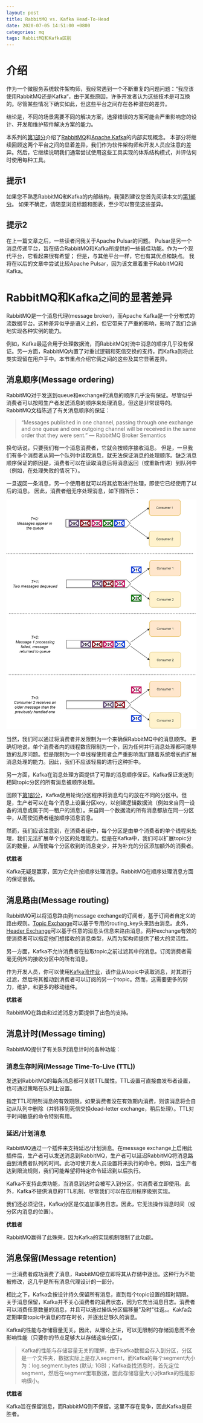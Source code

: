 ```yaml
---
layout: post
title: RabbitMQ vs. Kafka Head-To-Head
date: 2020-07-05 14:51:00 +0800
categories: mq
tags: RabbitMQ和Kafka区别
---
```


# 介绍

作为一个微服务系统软件架构师，我经常遇到一个不断重复的问题问题：“我应该使用RabbitMQ还是Kafka“，由于某些原因，许多开发者认为这些技术是可互换的。尽管某些情况下确实如此，但这些平台之间存在各种潜在的差异。

结论是，不同的场景需要不同的解决方案，选择错误的方案可能会严重影响您的设计、开发和维护软件解决方案的能力。

本系列的[第1部分](/mq/2020/07/03/rabbitmq-vs-kafka.html)介绍了[RabbitMQ](https://www.rabbitmq.com/)和[Apache Kafka](https://kafka.apache.org/)的内部实现概念。 本部分将继续回顾这两个平台之间的显着差异，我们作为软件架构师和开发人员应注意的差异。然后，它继续说明我们通常尝试使用这些工具实现的体系结构模式，并评估何时使用每种工具。

## 提示1

如果您不熟悉RabbitMQ和Kafka的内部结构，我强烈建议您首先阅读本文的[第1部分](/mq/2020/07/03/rabbitmq-vs-kafka.html)。 如果不确定，请随意浏览标题和图表，至少可以瞥见这些差异。

## 提示2

在上一篇文章之后，一些读者问我关于Apache Pulsar的问题。 Pulsar是另一个消息传递平台，旨在结合RabbitMQ和Kafka所提供的一些最佳功能。作为一个现代平台，它看起来很有希望； 但是，与其他平台一样，它也有其优点和缺点。 我将在以后的文章中尝试比较Apache Pulsar，因为该文章着重于RabbitMQ和Kafka。

# RabbitMQ和Kafka之间的显著差异

RabbitMQ是一个消息代理(message broker)，而Apache Kafka是一个分布式的流数据平台。这种差异似乎是语义上的，但它带来了严重的影响，影响了我们合适地实现各种实例的能力。

例如，Kafka最适合用于处理数据流，而RabbitMQ对流中消息的顺序几乎没有保证。另一方面，RabbitMQ内置了对重试逻辑和死信交换的支持，而Kafka则将此类实现留在用户手中。本节重点介绍它俩之间的这些及其它显著差异。

## 消息顺序(Message ordering)

RabbitMQ对于发送到queue和exchange的消息的顺序几乎没有保证。尽管似乎消费者可以按照生产者发送消息的顺序来处理消息，但这是非常误导的。RabbitMQ文档陈述了有关消息顺序的保证：

> “Messages published in one channel, passing through one exchange and one queue and one outgoing channel will be received in the same order that they were sent.” — RabbitMQ Broker Semantics

换句话说，只要我们有一个消息消费者，它就会按顺序接收消息。 但是，一旦我们有多个消费者从同一个队列中读取消息，就无法保证消息的处理顺序。缺乏消息顺序保证的原因是，消费者可以在读取消息后将消息返回（或重新传递）到队列中（例如，在处理失败的情况下）。

一旦返回一条消息，另一个使用者就可以将其拾取进行处理，即使它已经使用了以后的消息。 因此，消费者组无序处理消息，如下图所示：

![An example of lost message ordering when using RabbitMQ](/assets/an_example_of_lost_message_ordering_when_using_RabbitMQ.png)

当然，我们可以通过将消费者并发限制为一个来确保RabbitMQ中的消息顺序。 更确切地说，单个消费者内的线程数应限制为一个，因为任何并行消息处理都可能导致的乱序问题。但是限制为一个单线程使用者会严重影响我们随着系统增长而扩展消息处理的能力。因此，我们不应该轻易的进行这种折中。

另一方面，Kafka在消息处理方面提供了可靠的消息顺序保证。Kafka保证发送到相同topic分区的所有消息被顺序处理。

回顾下[第1部分](/mq/2020/07/03/rabbitmq-vs-kafka.html)，Kafka使用轮询分区程序将消息均匀的放在不同的分区中。但是，生产者可以在每个消息上设置分区key，以创建逻辑数据流（例如来自同一设备的消息或属于同一租户的消息）。来自同一个数据流的所有消息都放在同一分区中，从而使消费者组按顺序消息消息。

然而，我们应该注意到，在消费者组中，每个分区是由单个消费者的单个线程来处理，我们无法扩展单个分区的处理能力。但是在Kafka中，我们可以扩展topic分区的数量，从而使每个分区收到的消息变少，并为补充的分区添加额外的消费者。

**优胜者**

Kafka无疑是赢家，因为它允许按顺序处理消息。RabbitMQ在顺序处理消息方面的保证很弱。

## 消息路由(Message routing)

RabbitMQ可以将消息路由到message exchange的订阅者，基于订阅者自定义的路由规则。[Topic Exchange](https://www.rabbitmq.com/tutorials/amqp-concepts.html#exchange-topic)可以基于专用的routing_key头来路由消息。此外，[Header Exchange](https://www.rabbitmq.com/tutorials/amqp-concepts.html#exchange-headers)可以基于任意的消息头信息来路由消息。两种exchange有效的使消费者可以指定他们想接收的消息类型，从而为架构师提供了极大的灵活性。

另一方面，Kafka不允许消费者在拉取topic之前过滤其中的消息。订阅消费者需毫无例外的接收分区中的所有消息。

作为开发人员，你可以使用[Kafka流作业](https://kafka.apache.org/documentation/streams/)，该作业从topic中读取消息，对其进行过滤，然后将其推动到消费者可以订阅的另一个topic。然而，这需要更多的努力，维护，和更多的移动组件。

**优胜者**

RabbitMQ在路由和过滤消息方面提供了出色的支持。

## 消息计时(Message timing)

RabbitMQ提供了有关队列消息计时的各种功能：

### 消息生存时间(Message Time-To-Live (TTL))

发送到RabbitMQ的每条消息都可关联TTL属性。TTL设置可直接由发布者设置，也可通过策略在队列上设置。

指定TTL可限制消息的有效期限。如果消费者没在有效期内消费，则该消息将会自动从队列中删除（并转移到死信交换dead-letter exchange，稍后处理）。TTL对于时间敏感的命令特别有用。

### 延迟/计划消息

RabbitMQ通过一个插件来支持延迟/计划消息。在message exchange上启用此插件后，生产者可以发送消息到RabbitMQ，生产者可以延迟RabbitMQ将消息路由到消费者队列的时间。此功可使开发人员设置将来执行的命令。例如，当生产者达到限流规则，我们可能希望将特定命令延迟到以后执行。

Kafka不支持此类功能，当消息到达时会被写入到分区，供消费者立即使用。此外，Kafka不提供消息的TTL机制，尽管我们可以在应用程序级别实现。

我们还必须记住，Kafka分区是仅追加事务日志。因此，它无法操作消息时间（或分区内消息的位置）。

**优胜者**

RabbitMQ赢得了此殊荣，因为Kafka的实现机制限制了此功能。


## 消息保留(Message retention)

一旦消费者成功消费了消息，RabbitMQ便立即将其从存储中逐出。这种行为不能被修改，这几乎是所有消息代理设计的一部分。

相比之下，Kafka会按设计持久保留所有消息，直到每个topic设置的超时期限。关于消息保留，Kafka并不关心消费者的消费状态，因为它充当消息日志。消费者可以消费任意数量的消息，并且可以通过操纵分区偏移量"及时"往返。。Kakfa会定期审查topic中消息的存在时长，并逐出足够久的消息。

Kafka的性能与存储容量无关。因此，从理论上讲，可以无限制的存储消息而不会影响性能（只要你的节点足够大以存储这些分区）。

> Kafka的性能与存储容量无关的理解，由于kafka数据会存入到分区，分区是一个文件夹，数据实际上是存入segment，而Kafka的每个segment大小为：log.segment.bytes (默认: 1GB)；Kafka查找消息时，首先定位segment，然后在segment里取数据，因此存储容量大小对kafka的性能影响很小。

**优胜者**

Kafka旨在保留消息，而RabbitMQ则不保留。这里不存在竞争，因此Kafka是获胜者。
